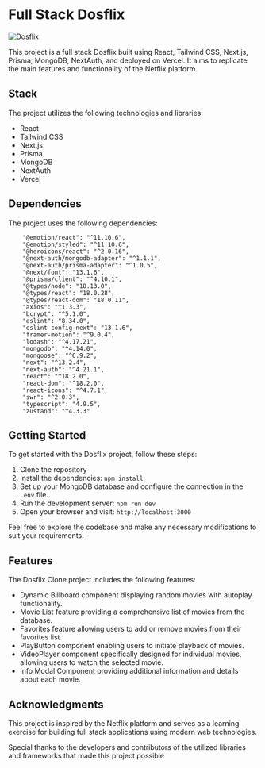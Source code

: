 # Full Stack Dosflix

![Dosflix](https://i.ibb.co/mCPsJxb/image-1.png)

This project is a full stack Dosflix built using React, Tailwind CSS, Next.js, Prisma, MongoDB, NextAuth, and deployed on Vercel. It aims to replicate the main features and functionality of the Netflix platform.

## Stack

The project utilizes the following technologies and libraries:

- React
- Tailwind CSS
- Next.js
- Prisma
- MongoDB
- NextAuth
- Vercel

## Dependencies

The project uses the following dependencies:

```
    "@emotion/react": "^11.10.6",
    "@emotion/styled": "^11.10.6",
    "@heroicons/react": "^2.0.16",
    "@next-auth/mongodb-adapter": "^1.1.1",
    "@next-auth/prisma-adapter": "^1.0.5",
    "@next/font": "13.1.6",
    "@prisma/client": "^4.10.1",
    "@types/node": "18.13.0",
    "@types/react": "18.0.28",
    "@types/react-dom": "18.0.11",
    "axios": "^1.3.3",
    "bcrypt": "^5.1.0",
    "eslint": "8.34.0",
    "eslint-config-next": "13.1.6",
    "framer-motion": "^9.0.4",
    "lodash": "^4.17.21",
    "mongodb": "^4.14.0",
    "mongoose": "^6.9.2",
    "next": "^13.2.4",
    "next-auth": "^4.21.1",
    "react": "^18.2.0",
    "react-dom": "^18.2.0",
    "react-icons": "^4.7.1",
    "swr": "^2.0.3",
    "typescript": "4.9.5",
    "zustand": "^4.3.3"
```

## Getting Started

To get started with the Dosflix project, follow these steps:

1. Clone the repository
2. Install the dependencies: `npm install`
3. Set up your MongoDB database and configure the connection in the `.env` file.
4. Run the development server: `npm run dev`
5. Open your browser and visit: `http://localhost:3000`

Feel free to explore the codebase and make any necessary modifications to suit your requirements.

## Features

The Dosflix Clone project includes the following features:

- Dynamic Billboard component displaying random movies with autoplay functionality.
- Movie List feature providing a comprehensive list of movies from the database.
- Favorites feature allowing users to add or remove movies from their favorites list.
- PlayButton component enabling users to initiate playback of movies.
- VideoPlayer component specifically designed for individual movies, allowing users to watch the selected movie.
- Info Modal Component providing additional information and details about each movie.


## Acknowledgments

This project is inspired by the Netflix platform and serves as a learning exercise for building full stack applications using modern web technologies.

Special thanks to the developers and contributors of the utilized libraries and frameworks that made this project possible
